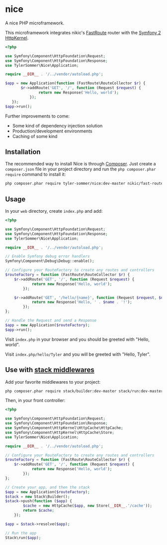 nice
====

A nice PHP microframework.

This microframework integrates nikic's [FastRoute](https://github.com/nikic/FastRoute) router with the [Symfony 2 HttpKernel](https://github.com/symfony/http-kernel).

```php
<?php

use Symfony\Component\HttpFoundation\Request;
use Symfony\Component\HttpFoundation\Response;
use TylerSommer\Nice\Application;

require __DIR__ . '/../vendor/autoload.php';

$app = new Application(function (FastRoute\RouteCollector $r) {
       $r->addRoute('GET', '/', function (Request $request) {
               return new Response('Hello, world');
           });
   });
$app->run();
```

Further improvements to come:

* Some kind of dependency injection solution
* Production/development environments
* Caching of some kind


Installation
------------

The recommended way to install Nice is through [Composer](http://getcomposer.org/). Just create a
``composer.json`` file in your project directory and run the ``php composer.phar require`` command to
install it:

```bash
php composer.phar require tyler-sommer/nice:dev-master nikic/fast-route:dev-master
```


Usage
-----

In your `web` directory, create `index.php` and add:

```php
<?php

use Symfony\Component\HttpFoundation\Request;
use Symfony\Component\HttpFoundation\Response;
use TylerSommer\Nice\Application;

require __DIR__ . '/../vendor/autoload.php';

// Enable Symfony debug error handlers
Symfony\Component\Debug\Debug::enable();

// Configure your RouteFactory to create any routes and controllers
$routeFactory = function (FastRoute\RouteCollector $r) {
    $r->addRoute('GET', '/', function (Request $request) {
            return new Response('Hello, world');
        });

    $r->addRoute('GET', '/hello/{name}', function (Request $request, $name) {
            return new Response('Hello, ' . $name . '!');
        });
};

// Handle the Request and send a Response
$app = new Application($routeFactory);
$app->run();
```

Visit `index.php` in your browser and you should be greeted with "Hello, world".

Visit `index.php/hello/Tyler` and you will be greeted with "Hello, Tyler".


Use with [stack middlewares](http://stackphp.com)
-------------------------------------------------

Add your favorite middlewares to your project:

```bash
php composer.phar require stack/builder:dev-master stack/run:dev-master
```

Then, in your front controller:

```php
<?php

use Symfony\Component\HttpFoundation\Request;
use Symfony\Component\HttpFoundation\Response;
use Symfony\Component\HttpKernel\HttpCache\HttpCache;
use Symfony\Component\HttpKernel\HttpCache\Store;
use TylerSommer\Nice\Application;

require __DIR__ . '/../vendor/autoload.php';

// Configure your RouteFactory to create any routes and controllers
$routeFactory = function (FastRoute\RouteCollector $r) {
    $r->addRoute('GET', '/', function (Request $request) {
            return new Response('Hello, world');
        });
};

// Create your app, and then the stack
$app = new Application($routeFactory);
$stack = new Stack\Builder();
$stack->push(function ($app) {
        $cache = new HttpCache($app, new Store(__DIR__.'/cache'));
        return $cache;
    });

$app = $stack->resolve($app);

// Run the app
Stack\run($app);
```
